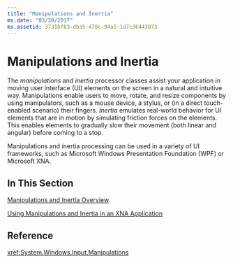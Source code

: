 ```yaml
---
title: "Manipulations and Inertia"
ms.date: "03/30/2017"
ms.assetid: 3731bf83-dba5-478c-94a5-1d7c36443073
---
```

# Manipulations and Inertia
The *manipulations* and *inertia* processor classes assist your application in moving user interface (UI) elements on the screen in a natural and intuitive way. Manipulations enable users to move, rotate, and resize components by using manipulators, such as a mouse device, a stylus, or (in a direct touch-enabled scenario) their fingers. *Inertia* emulates real-world behavior for UI elements that are in motion by simulating friction forces on the elements. This enables elements to gradually slow their movement (both linear and angular) before coming to a stop.  
  
 Manipulations and inertia processing can be used in a variety of UI frameworks, such as Microsoft Windows Presentation Foundation (WPF) or Microsoft XNA.  
  
## In This Section  
 [Manipulations and Inertia Overview](../../../docs/framework/common-client-technologies/manipulations-and-inertia-overview.md)  
  
 [Using Manipulations and Inertia in an XNA Application](../../../docs/framework/common-client-technologies/use-manipulations-and-inertia-in-an-xna-application.md)  
  
## Reference  
 <xref:System.Windows.Input.Manipulations>
